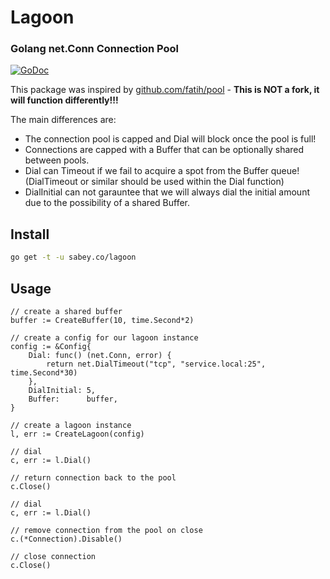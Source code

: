 # Lagoon
### Golang net.Conn Connection Pool
[![GoDoc](https://godoc.org/sabey.co/lagoon?status.svg)](https://godoc.org/sabey.co/lagoon)

This package was inspired by [github.com/fatih/pool](https://github.com/fatih/pool) - **This is NOT a fork, it will function differently!!!**

The main differences are:
* The connection pool is capped and Dial will block once the pool is full!
* Connections are capped with a Buffer that can be optionally shared between pools.
* Dial can Timeout if we fail to acquire a spot from the Buffer queue! (DialTimeout or similar should be used within the Dial function)
* DialInitial can not garauntee that we will always dial the initial amount due to the possibility of a shared Buffer.

## Install
```bash
go get -t -u sabey.co/lagoon
```

## Usage
```golang
// create a shared buffer
buffer := CreateBuffer(10, time.Second*2)

// create a config for our lagoon instance
config := &Config{
	Dial: func() (net.Conn, error) {
		return net.DialTimeout("tcp", "service.local:25", time.Second*30)
	},
	DialInitial: 5,
	Buffer:      buffer,
}

// create a lagoon instance
l, err := CreateLagoon(config)

// dial
c, err := l.Dial()

// return connection back to the pool
c.Close()

// dial
c, err := l.Dial()

// remove connection from the pool on close
c.(*Connection).Disable()

// close connection
c.Close()

```
